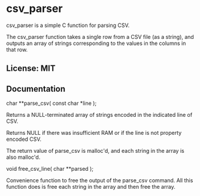 # csv_parser

csv_parser is a simple C function for parsing CSV.

The csv_parser function takes a single row from a CSV file (as a string),
and outputs an array of strings corresponding to the values in
the columns in that row.

## License: MIT

## Documentation

  char **parse_csv( const char *line );

Returns a NULL-terminated array of strings encoded in the indicated line of CSV.

Returns NULL if there was insufficient RAM or if the line is not property encoded CSV.

The return value of parse_csv is malloc'd, and each string in the array is also malloc'd.

  void free_csv_line( char **parsed );

Convenience function to free the output of the parse_csv command.  All this function
does is free each string in the array and then free the array.
